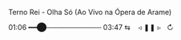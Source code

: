 


   Terno Rei - Olha Só
(Ao Vivo na Ópera de Arame)


01:06 ━━⬤─────────── 03:47
⇆ ឵឵  ឵឵ ឵឵    ឵◃ ❚❚ ▹ ឵឵      ឵឵ ឵឵↻
